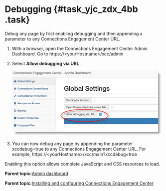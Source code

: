 # Debugging {#task_yjc_zdx_4bb .task}

Debug any page by first enabling debugging and then appending a parameter to any Connections Engagement Center URL.

1.  With a browser, open the Connections Engagement Center Admin Dashboard. Go to https://<yourHostname\>/xcc/admin

2.  Select **Allow debugging via URL** .

    ![Admin dashboard, under Global Settings, option to enable debugging via URLs.](images/allow_debugging-onprem.png)

3.  You can now debug any page by appending the parameter xccdebug=true to any Connections Engagement Center URL. For example, https://<yourHostname\>/xcc/main?xccdebug=true


Enabling this option allows complete JavaScript and CSS resources to load.

**Parent topic:**[Admin dashboard](../../connectors/icec/cec-admin_dashboard.md)

**Parent topic:**[Installing and configuring Connections Engagement Center](../../connectors/icec/cec-inst-install_top.md)

